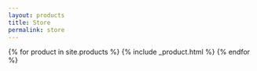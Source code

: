 ```yaml
---
layout: products
title: Store
permalink: store
---
```


{% for product in site.products %}
  {% include _product.html %}
{% endfor %}
